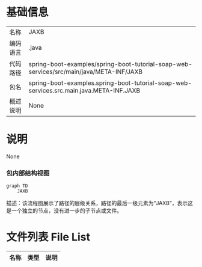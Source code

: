 # 基础信息

|      |      |
|------|------|
| 名称 | JAXB |
| 编码语言 | .java |
| 代码路径 | spring-boot-examples/spring-boot-tutorial-soap-web-services/src/main/java/META-INF/JAXB |
| 包名 | spring-boot-examples.spring-boot-tutorial-soap-web-services.src.main.java.META-INF.JAXB |
| 概述说明 | None |

# 说明

None


### 包内部结构视图

```mermaid
graph TD
    JAXB
```

描述：该流程图展示了路径的层级关系，路径的最后一级元素为“JAXB”，表示这是一个独立的节点，没有进一步的子节点或文件。

# 文件列表 File List

| 名称   | 类型  | 说明 |
|-------|------|-------------|


